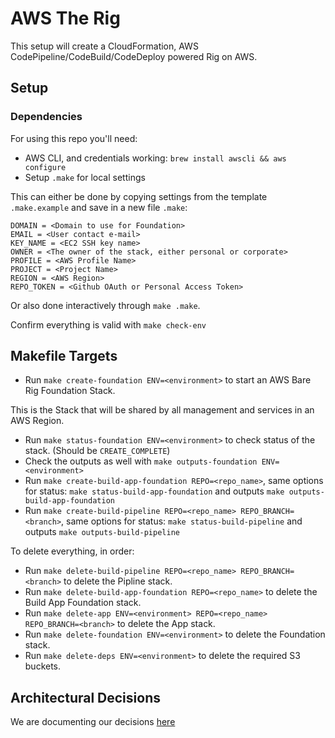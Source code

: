 # AWS The Rig

This setup will create a CloudFormation, AWS CodePipeline/CodeBuild/CodeDeploy powered Rig on AWS.

## Setup

### Dependencies

For using this repo you'll need:

* AWS CLI, and credentials working: `brew install awscli && aws configure`
* Setup `.make` for local settings

This can either be done by copying settings from the template `.make.example`
and save in a new file `.make`:

```
DOMAIN = <Domain to use for Foundation>
EMAIL = <User contact e-mail>
KEY_NAME = <EC2 SSH key name>
OWNER = <The owner of the stack, either personal or corporate>
PROFILE = <AWS Profile Name>
PROJECT = <Project Name>
REGION = <AWS Region>
REPO_TOKEN = <Github OAuth or Personal Access Token>
```

Or also done interactively through `make .make`.

Confirm everything is valid with `make check-env`

## Makefile Targets

* Run `make create-foundation ENV=<environment>` to start an AWS Bare Rig Foundation Stack.

This is the Stack that will be shared by all management and services in an AWS Region.

* Run `make status-foundation ENV=<environment>` to check status of the stack. (Should be `CREATE_COMPLETE`)
* Check the outputs as well with `make outputs-foundation ENV=<environment>`
* Run `make create-build-app-foundation REPO=<repo_name>`, same options for status: `make status-build-app-foundation` and outputs `make outputs-build-app-foundation`
* Run `make create-build-pipeline REPO=<repo_name> REPO_BRANCH=<branch>`, same options for status: `make status-build-pipeline` and outputs `make outputs-build-pipeline`

To delete everything, in order:

* Run `make delete-build-pipeline REPO=<repo_name> REPO_BRANCH=<branch>` to delete the Pipline stack.
* Run `make delete-build-app-foundation REPO=<repo_name>` to delete the Build App Foundation stack.
* Run `make delete-app ENV=<environment> REPO=<repo_name> REPO_BRANCH=<branch>` to delete the App stack.
* Run `make delete-foundation ENV=<environment>` to delete the Foundation stack.
* Run `make delete-deps ENV=<environment>` to delete the required S3 buckets.

## Architectural Decisions

We are documenting our decisions [here](../master/docs/architecture/decisions)
